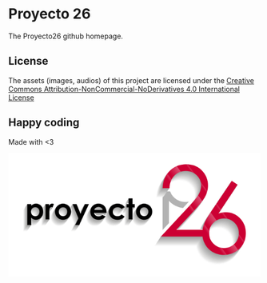 # Proyecto 26
The Proyecto26 github homepage.

## License
The assets (images, audios) of this project are licensed under the [Creative Commons Attribution-NonCommercial-NoDerivatives 4.0 International License](http://creativecommons.org/licenses/by-nc-nd/4.0/)

## Happy coding
Made with <3

![Proyecto 26](img/v3-a-01.svg)
